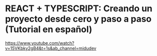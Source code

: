 # REACT + TYPESCRIPT: Creando un proyecto desde cero y paso a paso (Tutorial en español)

https://www.youtube.com/watch?v=15VKbky2gB4&t=1s&ab_channel=midudev
